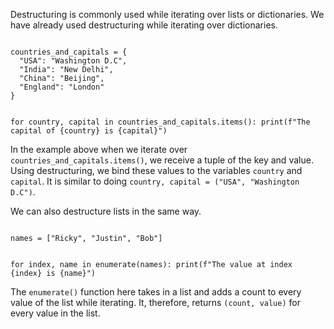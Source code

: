 Destructuring is commonly used while iterating over lists or dictionaries. We have already used destructuring while iterating over dictionaries.

<Editor lang="python">
<code>
countries_and_capitals = {
  "USA": "Washington D.C",
  "India": "New Delhi",
  "China": "Beijing",
  "England": "London"
}

for country, capital in countries_and_capitals.items():
  print(f"The capital of {country} is {capital}")
</code>
</Editor>

In the example above when we iterate over `countries_and_capitals.items()`, we receive a tuple of the key and value. Using destructuring, we bind these values to the variables `country` and `capital`. It is similar to doing `country, capital = ("USA", "Washington D.C")`.

We can also destructure lists in the same way.

<Editor lang="python">
<code>
names = ["Ricky", "Justin", "Bob"]

for index, name in enumerate(names):
  print(f"The value at index {index} is {name}")
</code>
</Editor>

The `enumerate()` function here takes in a list and adds a count to every value of the list while iterating. It, therefore, returns `(count, value)` for every value in the list.


